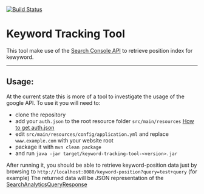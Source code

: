 [![Build Status](https://travis-ci.org/salvatorenovelli/keyword-tracking-tool.svg?branch=master)](https://travis-ci.org/salvatorenovelli/keyword-tracking-tool)
# Keyword Tracking Tool
This tool make use of the [Search Console API](https://developers.google.com/webmaster-tools/) to retrieve position index for kewyword.


____

## Usage:
At the current state this is more of a tool to investigate the usage of the google API. To use it you will need to:
- clone the repository
- add your `auth.json` to the root resource folder `src/main/resources` [How to get auth.json](https://developers.google.com/identity/protocols/OAuth2ServiceAccount)
- edit `src/main/resources/config/application.yml` and replace `www.example.com` with your website root
- package it with `mvn clean package`
- and run `java -jar target/keyword-tracking-tool-<version>.jar`

After running it, you should be able to retrieve keyword-position data just by browsing to `http://localhost:8080/keyword-position?query=test+query` (for example)
The returned data will be JSON representation of the [SearchAnalyticsQueryResponse](https://developers.google.com/resources/api-libraries/documentation/webmasters/v3/java/latest/com/google/api/services/webmasters/model/SearchAnalyticsQueryResponse.html)
